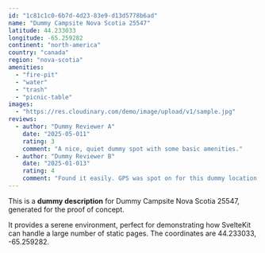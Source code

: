 ```yaml
---
id: "1c81c1c0-6b7d-4d23-83e9-d13d5778b6ad"
name: "Dummy Campsite Nova Scotia 25547"
latitude: 44.233033
longitude: -65.259282
continent: "north-america"
country: "canada"
region: "nova-scotia"
amenities:
  - "fire-pit"
  - "water"
  - "trash"
  - "picnic-table"
images:
  - "https://res.cloudinary.com/demo/image/upload/v1/sample.jpg"
reviews:
  - author: "Dummy Reviewer A"
    date: "2025-05-011"
    rating: 3
    comment: "A nice, quiet dummy spot with some basic amenities."
  - author: "Dummy Reviewer B"
    date: "2025-01-013"
    rating: 4
    comment: "Found it easily. GPS was spot on for this dummy location."
---
```


This is a **dummy description** for Dummy Campsite Nova Scotia 25547, generated for the proof of concept.

It provides a serene environment, perfect for demonstrating how SvelteKit can handle a large number of static pages. The coordinates are 44.233033, -65.259282.
